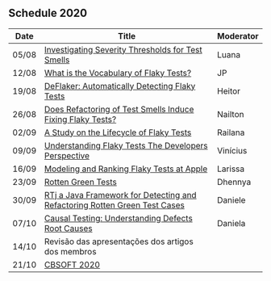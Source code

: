 ## Schedule 2020

<table class="tg">
<thead>
  <tr>
    <th class="tg-0pky">Date</th>
    <th class="tg-0pky">Title</th>
    <th class="tg-0pky">Moderator</th>
  </tr>
</thead>
<tbody>
  <tr>
    <td class="tg-btxf">05/08</td>
    <td class="tg-btxf"><a href="https://zenodo.org/record/3744281" target="_blank" rel="noopener noreferrer">Investigating Severity Thresholds for Test Smells</a></td>
    <td class="tg-btxf">Luana</td>
  </tr>
  <tr>
    <td class="tg-0pky">12/08</td>
    <td class="tg-0pky"><a href="http://gustavopinto.org/lost+found/msr2020.pdf" target="_blank" rel="noopener noreferrer">What is the Vocabulary of Flaky Tests?</a></td>
    <td class="tg-0pky">JP</td>
  </tr>
  <tr>
    <td class="tg-btxf">19/08</td>
    <td class="tg-btxf"><a href="https://dl.acm.org/doi/10.1145/3180155.3180164" target="_blank" rel="noopener noreferrer">DeFlaker: Automatically Detecting Flaky Tests</a></td>
    <td class="tg-btxf">Heitor</td>
  </tr>
  <tr>
    <td class="tg-0pky">26/08</td>
    <td class="tg-0pky"><a href="https://dibt.unimol.it/staff/fpalomba/documents/C23.pdf" target="_blank" rel="noopener noreferrer">Does Refactoring of Test Smells Induce Fixing Flaky Tests?</a></td>
    <td class="tg-0pky">Nailton</td>
  </tr>
  <tr>
    <td class="tg-btxf">02/09</td>
    <td class="tg-btxf"><a href="http://mir.cs.illinois.edu/winglam/publications/2020/LamETAL20FaTB.pdf" target="_blank" rel="noopener noreferrer">A Study on the Lifecycle of Flaky Tests</a></td>
    <td class="tg-btxf">Railana</td>
  </tr>
  <tr>
    <td class="tg-0pky">09/09</td>
    <td class="tg-0pky"><a href="https://arxiv.org/pdf/1907.01466.pdf" target="_blank" rel="noopener noreferrer"> Understanding Flaky Tests The Developers Perspective </a></td>
    <td class="tg-0pky">Vinícius</td>
  </tr>
  <tr>
    <td class="tg-btxf">16/09</td>
    <td class="tg-btxf"><a href= "https://conf.researchr.org/details/icse-2020/icse-2020-Software-Engineering-in-Practice/2/Modeling-and-Ranking-Flaky-Tests-at-Apple" target="_blank" rel="noopener noreferrer">Modeling and Ranking Flaky Tests at Apple</a></td>
    <td class="tg-btxf">Larissa</td>
  </tr>
  <tr>
    <td class="tg-0pky">23/09</td>
    <td class="tg-0pky"><a href= "https://rmod.inria.fr/archives/papers/Delp19a-RottenGreenTests-ICSE2019.pdf" target="_blank" rel="noopener noreferrer">Rotten Green Tests</a></td>
    <td class="tg-0pky">Dhennya</td>
  </tr>
  <tr>
    <td class="tg-btxf">30/09</td>
    <td class="tg-btxf"><a href= "https://arxiv.org/abs/1912.07322" target="_blank" rel="noopener noreferrer">RTj a Java Framework for Detecting and Refactoring Rotten Green Test Cases</a></td>
    <td class="tg-btxf">Daniele</td>
  </tr>
  <tr>
    <td class="tg-0pky">07/10</td>
    <td class="tg-0pky"><a href= "https://arxiv.org/pdf/1809.06991.pdf" target="_blank" rel="noopener noreferrer">Causal Testing: Understanding Defects Root Causes</a></td>
    <td class="tg-0pky">Daniela</td>
  </tr>
  <tr>
    <td class="tg-btxf">14/10</td>
    <td class="tg-btxf">Revisão das apresentações dos artigos dos membros</td>
    <td class="tg-btxf"></td>
  </tr>
  <tr>
    <td class="tg-0pky">21/10</td>
    <td class="tg-0pky"><a href= "https://cbsoft2020.imd.ufrn.br/" target="_blank" rel="noopener noreferrer">CBSOFT 2020</a></td>
    <td class="tg-0pky"></td>
  </tr>
</tbody>
</table>
